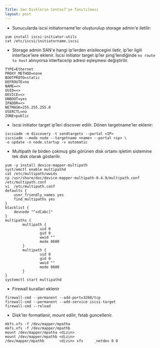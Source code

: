 ```yaml
---
Title: San Disklerin Centos7'ye Tanıtılması
layout: post
---
```


* Sunucularda iscsi initiatorname'ler oluşturulup storage admin'e iletilir:
```
yum install iscsi-initiator-utils
cat /etc/iscsi/initiatorname.iscsi
```

* Storage admin SAN'e hangi ip'lerden erisilecegini iletir, ip'ler ilgili
  interface'lere eklenir. İscsi initiator target ip’ler ping'lendiğinde `no
  route to host` alınıyorsa interface/ip adresi eşleşmesi değiştirilir.
```
TYPE=Ethernet
PROXY_METHOD=none
BOOTPROTO=static
DEFROUTE=no
NAME=<>
UUID=<>
DEVICE=<>
ONBOOT=yes
IPADDR=<>
NETMASK=255.255.255.0
USERCTL=no
ZONE=public
```

* Iscsi initiator target ip’leri discover edilir. Dönen targetname'ler eklenir:
```
iscsiadm -m discovery -t sendtargets --portal <IP>
iscsiadm --mode node --targetname <name> --portal <ip> \
-o update -n node.startup -v automatic
```

* Multipath ile birden çokmuş gibi görünen disk ortamı işletim sistemine tek
  disk olarak gösterilir.
```
yum -y install device-mapper-multipath
syst/emctl enable multipathd
cat /etc/multipath/wwids
cp /usr/share/doc/device-mapper-multipath-0.4.9/multipath.conf /etc/multipath.conf 
vi  /etc/multipath.conf
defaults {
    user_friendly_names yes
    find_multipaths yes
}
blacklist {
    devnode "^sd[abc]"
}
multipaths {
        multipath {
                uid 0
                gid 0
                wwid ""
                mode 0600
        }
        multipath {
                uid 0
                gid 0
                wwid ""
                mode 0600
        }
}
systemctl start multipathd
```

* Firewall kurallari eklenir
```
firewall-cmd --permanent --add-port=3260/tcp
firewall-cmd --permanent --add-service iscsi-target
firewall-cmd --reload
```

* Disk'ler formatlanir, mount edilir, fstab guncellenir.
```
mkfs.xfs -f /dev/mapper/mpatha
mkfs.xfs -f /dev/mapper/mpathb
mount /dev/mapper/mpatha <dizin>
mount /dev/mapper/mpathb <dizin>
/dev/mapper/mpathb       <dizin> xfs     _netdev 0 0
```
